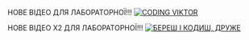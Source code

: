 НОВЕ ВІДЕО ДЛЯ ЛАБОРАТОРНОЇ!!!
[![CODING VIKTOR](https://img.youtube.com/vi/e8FkMUdzUnc/0.jpg)](https://www.youtube.com/watch?v=e8FkMUdzUnc&feature=youtu.be)

НОВЕ ВІДЕО X2 ДЛЯ ЛАБОРАТОРНОЇ!!!
[![БЕРЕШ І КОДИШ, ДРУЖЕ](https://img.youtube.com/vi/AL_aCvKf9pE/0.jpg)](https://www.youtube.com/watch?v=AL_aCvKf9pE&ab_channel=ViktorDiadkov)
